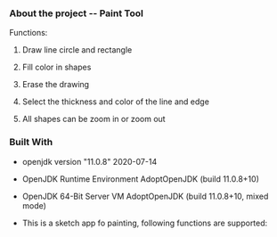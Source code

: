 ### About the project -- Paint Tool


Functions:

1. Draw line circle and rectangle

2. Fill color in shapes

3. Erase the drawing

4. Select the thickness and color of the line and edge 

5. All shapes can be zoom in or zoom out


### Built With

* openjdk version "11.0.8" 2020-07-14

* OpenJDK Runtime Environment AdoptOpenJDK (build 11.0.8+10)

* OpenJDK 64-Bit Server VM AdoptOpenJDK (build 11.0.8+10, mixed mode)

* This is a sketch app fo painting, following functions are supported:
